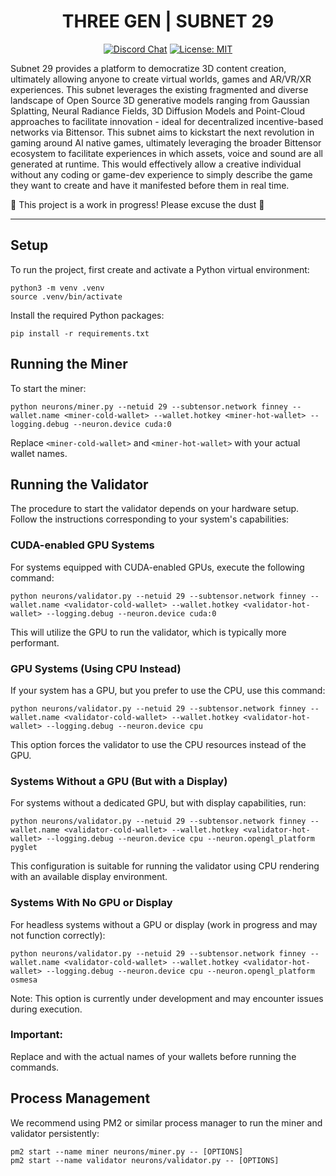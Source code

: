 <div align="center">

# **THREE GEN | SUBNET 29**

[![Discord Chat](https://img.shields.io/discord/308323056592486420.svg)](https://discord.gg/bittensor)
[![License: MIT](https://img.shields.io/badge/License-MIT-yellow.svg)](https://opensource.org/licenses/MIT) 

</div>

Subnet 29 provides a platform to democratize 3D content creation, ultimately allowing anyone to create virtual worlds, games and AR/VR/XR experiences. This subnet leverages the existing fragmented and diverse landscape of Open Source 3D generative models ranging from Gaussian Splatting, Neural Radiance Fields, 3D Diffusion Models and Point-Cloud approaches to facilitate innovation - ideal for decentralized incentive-based networks via Bittensor. This subnet aims to kickstart the next revolution in gaming around AI native games, ultimately leveraging the broader Bittensor ecosystem to facilitate experiences in which assets, voice and sound are all generated at runtime. This would effectively allow a creative individual without any coding or game-dev experience to simply describe the game they want to create and have it manifested before them in real time.

🚧 This project is a work in progress! Please excuse the dust 🚧

---

## Setup

To run the project, first create and activate a Python virtual environment:
```commandline
python3 -m venv .venv
source .venv/bin/activate
```

Install the required Python packages:
```commandline
pip install -r requirements.txt
```

## Running the Miner 

To start the miner:
```commandline
python neurons/miner.py --netuid 29 --subtensor.network finney --wallet.name <miner-cold-wallet> --wallet.hotkey <miner-hot-wallet> --logging.debug --neuron.device cuda:0
```

Replace `<miner-cold-wallet>` and `<miner-hot-wallet>` with your actual wallet names.

## Running the Validator

The procedure to start the validator depends on your hardware setup. Follow the instructions corresponding to your system's capabilities:

### CUDA-enabled GPU Systems

For systems equipped with CUDA-enabled GPUs, execute the following command:
```commandline
python neurons/validator.py --netuid 29 --subtensor.network finney --wallet.name <validator-cold-wallet> --wallet.hotkey <validator-hot-wallet> --logging.debug --neuron.device cuda:0
```
This will utilize the GPU to run the validator, which is typically more performant.

### GPU Systems (Using CPU Instead)

If your system has a GPU, but you prefer to use the CPU, use this command:
```commandline
python neurons/validator.py --netuid 29 --subtensor.network finney --wallet.name <validator-cold-wallet> --wallet.hotkey <validator-hot-wallet> --logging.debug --neuron.device cpu
```
This option forces the validator to use the CPU resources instead of the GPU.

### Systems Without a GPU (But with a Display)

For systems without a dedicated GPU, but with display capabilities, run:
```commandline
python neurons/validator.py --netuid 29 --subtensor.network finney --wallet.name <validator-cold-wallet> --wallet.hotkey <validator-hot-wallet> --logging.debug --neuron.device cpu --neuron.opengl_platform pyglet
```
This configuration is suitable for running the validator using CPU rendering with an available display environment.

### Systems With No GPU or Display

For headless systems without a GPU or display (work in progress and may not function correctly):
```commandline
python neurons/validator.py --netuid 29 --subtensor.network finney --wallet.name <validator-cold-wallet> --wallet.hotkey <validator-hot-wallet> --logging.debug --neuron.device cpu --neuron.opengl_platform osmesa
```
Note: This option is currently under development and may encounter issues during execution.

### Important: 
Replace <validator-cold-wallet> and <validator-hot-wallet> with the actual names of your wallets before running the commands.

## Process Management

We recommend using PM2 or similar process manager to run the miner and validator persistently:

```
pm2 start --name miner neurons/miner.py -- [OPTIONS] 
pm2 start --name validator neurons/validator.py -- [OPTIONS]
```